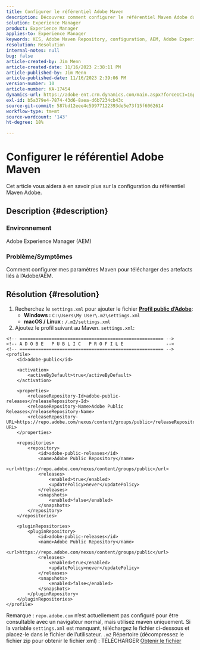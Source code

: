 ```yaml
---
title: Configurer le référentiel Adobe Maven
description: Découvrez comment configurer le référentiel Maven Adobe dans Adobe Experience Manager.
solution: Experience Manager
product: Experience Manager
applies-to: Experience Manager
keywords: KCS, Adobe Maven Repository, configuration, AEM, Adobe Experience Manager, référentiel, comment
resolution: Resolution
internal-notes: null
bug: false
article-created-by: Jim Menn
article-created-date: 11/16/2023 2:38:11 PM
article-published-by: Jim Menn
article-published-date: 11/16/2023 2:39:06 PM
version-number: 10
article-number: KA-17454
dynamics-url: https://adobe-ent.crm.dynamics.com/main.aspx?forceUCI=1&pagetype=entityrecord&etn=knowledgearticle&id=deda13c2-8d84-ee11-8179-6045bd006268
exl-id: b5a379e4-7874-43d6-8aea-d6b7234cb43c
source-git-commit: 587bd12eee4c59977122393de5e73f15f6062614
workflow-type: tm+mt
source-wordcount: '143'
ht-degree: 18%

---
```


# Configurer le référentiel Adobe Maven


Cet article vous aidera à en savoir plus sur la configuration du référentiel Maven Adobe.

## Description {#description}


### <b>Environnement</b>

Adobe Experience Manager (AEM)



### <b>Problème/Symptômes</b>

Comment configurer mes paramètres Maven pour télécharger des artefacts liés à l’Adobe/AEM.


## Résolution {#resolution}


1. Recherchez le `settings.xml` pour ajouter le fichier <b>[Profil public d’Adobe](https://repo.adobe.com/index.html)</b>:
   - <b>Windows :</b> `C:\Users\My User\.m2\settings.xml`
   - <b> macOS / Linux :</b> `/.m2/settings.xml`
2. Ajoutez le profil suivant au Maven. `settings.xml`:



```
<!-- ====================================================== -->
<!-- A D O B E   P U B L I C   P R O F I L E                -->
<!-- ====================================================== -->
<profile>
    <id>adobe-public</id>

    <activation>
        <activeByDefault>true</activeByDefault>
    </activation>

    <properties>
        <releaseRepository-Id>adobe-public-releases</releaseRepository-Id>
        <releaseRepository-Name>Adobe Public Releases</releaseRepository-Name>
        <releaseRepository-URL>https://repo.adobe.com/nexus/content/groups/public</releaseRepository-URL>
    </properties>

    <repositories>
        <repository>
            <id>adobe-public-releases</id>
            <name>Adobe Public Repository</name>
            <url>https://repo.adobe.com/nexus/content/groups/public</url>
            <releases>
                <enabled>true</enabled>
                <updatePolicy>never</updatePolicy>
            </releases>
            <snapshots>
                <enabled>false</enabled>
            </snapshots>
        </repository>
    </repositories>

    <pluginRepositories>
        <pluginRepository>
            <id>adobe-public-releases</id>
            <name>Adobe Public Repository</name>
            <url>https://repo.adobe.com/nexus/content/groups/public</url>
            <releases>
                <enabled>true</enabled>
                <updatePolicy>never</updatePolicy>
            </releases>
            <snapshots>
                <enabled>false</enabled>
            </snapshots>
        </pluginRepository>
    </pluginRepositories>
</profile>
```


Remarque : `repo.adobe.com` n’est actuellement pas configuré pour être consultable avec un navigateur normal, mais utilisez maven uniquement. Si la variable `settings.xml` est manquant, téléchargez le fichier ci-dessous et placez-le dans le fichier de l’utilisateur. `.m2` Répertoire (décompressez le fichier zip pour obtenir le fichier xml) : TÉLÉCHARGER [Obtenir le fichier](https://helpx.adobe.com/content/dam/help/en/experience-manager/kb/SetUpTheAdobeMavenRepository/jcr_content/main-pars/download_section/download-1/settings_xml.zip)
